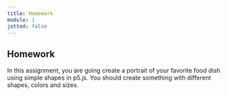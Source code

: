 ```yaml
---
title: Homework
module: 1
jotted: false
---
```


## Homework

In this assignment, you are going create a portrait of your favorite food dish using simple shapes in p5.js.  You should create something with different shapes, colors and sizes.

<!--

you are going to work with basic shapes and create a piece of art in p5.js that represents what winter means to you.  Try to create your art piece using the fewest lines of code as possible.

<a href="https://github.com/Montana-Media-Arts/220_CreativeCoding2-Spring2022-Samples/tree/main/Homework%201" target="_blank">Homework 1 Example</a>

It should the following properties:

1.	Border around the edge of your window
2.	Use at least 10 different shapes of varying sizes
3.	The border should be one solid color
4.	The shapes inside the frame should be different colors.
5.	Your name should be in the lower right-hand corner
6.	You should name your piece and have it on the upper-left hand corner.
7.  Upload your sketch (.html, .js) to your repository.
8.  Turn your repository link into Moodle.
-->
